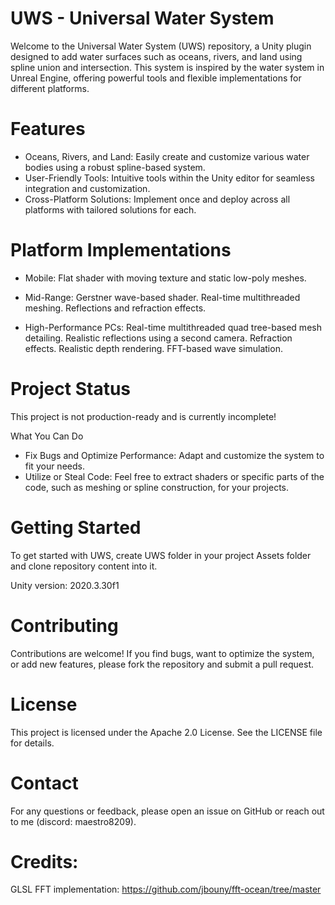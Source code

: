 # UWS - Universal Water System
Welcome to the Universal Water System (UWS) repository, a Unity plugin designed to add water surfaces such as oceans, rivers, and land using spline union and intersection. This system is inspired by the water system in Unreal Engine, offering powerful tools and flexible implementations for different platforms.

# Features
- Oceans, Rivers, and Land: Easily create and customize various water bodies using a robust spline-based system.
- User-Friendly Tools: Intuitive tools within the Unity editor for seamless integration and customization.
- Cross-Platform Solutions: Implement once and deploy across all platforms with tailored solutions for each.

# Platform Implementations
- Mobile:
Flat shader with moving texture and static low-poly meshes.

- Mid-Range:
Gerstner wave-based shader.
Real-time multithreaded meshing.
Reflections and refraction effects.

- High-Performance PCs:
Real-time multithreaded quad tree-based mesh detailing.
Realistic reflections using a second camera.
Refraction effects.
Realistic depth rendering.
FFT-based wave simulation.

# Project Status
This project is not production-ready and is currently incomplete!

What You Can Do

- Fix Bugs and Optimize Performance: Adapt and customize the system to fit your needs.
- Utilize or Steal Code: Feel free to extract shaders or specific parts of the code, such as meshing or spline construction, for your projects.

# Getting Started
To get started with UWS, create UWS folder in your project Assets folder and clone repository content into it.

Unity version: 2020.3.30f1

# Contributing
Contributions are welcome! If you find bugs, want to optimize the system, or add new features, please fork the repository and submit a pull request.

# License
This project is licensed under the Apache 2.0 License. See the LICENSE file for details.

# Contact
For any questions or feedback, please open an issue on GitHub or reach out to me (discord: maestro8209).

# Credits:
GLSL FFT implementation: https://github.com/jbouny/fft-ocean/tree/master
